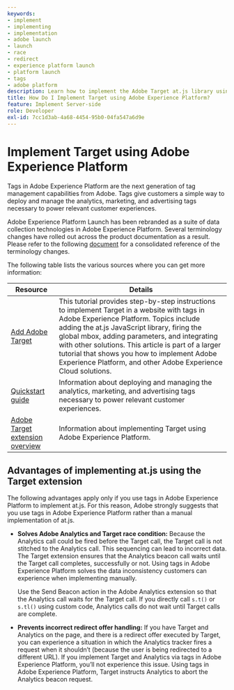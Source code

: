 ```yaml
---
keywords:
- implement
- implementing
- implementation
- adobe launch
- launch
- race
- redirect
- experience platform launch
- platform launch
- tags
- adobe platform
description: Learn how to implement the Adobe Target at.js library using Adobe Experience Platform, the preferred method to implement Target.
title: How Do I Implement Target using Adobe Experience Platform?
feature: Implement Server-side
role: Developer
exl-id: 7cc1d3ab-4a68-4454-95b0-04fa547a6d9e
---
```

# Implement Target using Adobe Experience Platform

Tags in Adobe Experience Platform are the next generation of tag management capabilities from Adobe. Tags give customers a simple way to deploy and manage the analytics, marketing, and advertising tags necessary to power relevant customer experiences.

<InlineAlert variant="info" slots="text"/>

Adobe Experience Platform Launch has been rebranded as a suite of data collection technologies in Adobe Experience Platform. Several terminology changes have rolled out across the product documentation as a result. Please refer to the following [document](https://experienceleague.adobe.com/docs/experience-platform/tags/term-updates.html?lang=en) for a consolidated reference of the terminology changes.

The following table lists the various sources where you can get more information:

| Resource | Details |
|--- |--- |
|[Add Adobe Target](https://experienceleague.adobe.com/docs/launch-learn/implementing-in-websites-with-launch/implement-solutions/target.html#implement-solutions)|This tutorial provides step-by-step instructions to implement Target in a website with tags in Adobe Experience Platform. Topics include adding the at.js JavaScript library, firing the global mbox, adding parameters, and integrating with other solutions. This article is part of a larger tutorial that shows you how to implement Adobe Experience Platform, and other Adobe Experience Cloud solutions.|
|[Quickstart guide](https://experienceleague.adobe.com/docs/experience-platform/tags/get-started/quick-start.html)|Information about deploying and managing the analytics, marketing, and advertising tags necessary to power relevant customer experiences.|
|[Adobe Target extension overview](https://experienceleague.adobe.com/docs/experience-platform/tags/extensions/adobe/target/overview.html)|Information about implementing Target using Adobe Experience Platform.|

## Advantages of implementing at.js using the Target extension

The following advantages apply only if you use tags in Adobe Experience Platform to implement at.js. For this reason, Adobe strongly suggests that you use tags in Adobe Experience Platform rather than a manual implementation of at.js.

* **Solves Adobe Analytics and Target race condition:** Because the Analytics call could be fired before the Target call, the Target call is not stitched to the Analytics call. This sequencing can lead to incorrect data. The Target extension ensures that the Analytics beacon call waits until the Target call completes, successfully or not. Using tags in Adobe Experience Platform solves the data inconsistency customers can experience when implementing manually.

  <InlineAlert variant="info" slots="text"/>
  
  Use the Send Beacon action in the Adobe Analytics extension so that the Analytics call waits for the Target call. If you directly call `s.t()` or `s.tl()` using custom code, Analytics calls do not wait until Target calls are complete.

* **Prevents incorrect redirect offer handling:** If you have Target and Analytics on the page, and there is a redirect offer executed by Target, you can experience a situation in which the Analytics tracker fires a request when it shouldn’t (because the user is being redirected to a different URL). If you implement Target and Analytics via tags in Adobe Experience Platform, you’ll not experience this issue. Using tags in Adobe Experience Platform, Target instructs Analytics to abort the Analytics beacon request.
